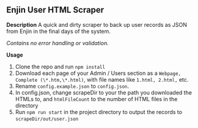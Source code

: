 ## Enjin User HTML Scraper

**Description**
A quick and dirty scraper to back up user records as JSON from Enjin in the final days of the system.

*Contains no error handling or validation.*

**Usage**

 1. Clone the repo and run `npm install`
 2. Download each page of your Admin / Users section as a `Webpage, Complete (\*.htm,\*.html)`, with file names like `1.html, 2.html,` etc.
 3. Rename `config.example.json` to `config.json`.
 4. In config.json, change scrapeDir to your the path you downloaded the HTMLs to, and `htmlFileCount` to the number of HTML files in the directory
 5. Run `npm run start` in the project directory to output the records to `scrapeDir/out/user.json`
